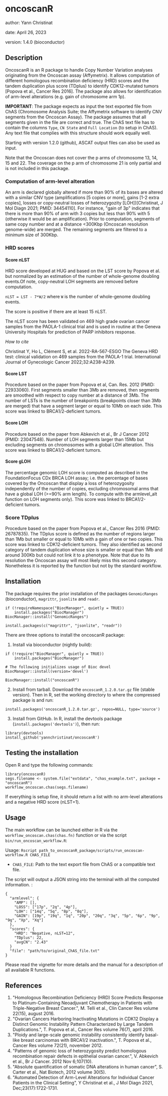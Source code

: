 # oncoscanR
author: Yann Christinat

date: April 26, 2023

version: 1.4.0 (bioconductor)

## Description
OncoscanR is an R package to handle Copy Number Variation analyses originating 
from the Oncoscan assay (Affymetrix). It allows computation of different homologous 
recombination deficiency (HRD) scores and the tandem duplication plus score
(TDplus) to identify CDK12-mutated tumors [Popova et al., Cancer Res 2016]. The 
package also allows for identification of arm-level alterations (e.g. gain of chromosome arm 1p).

**IMPORTANT**: The package expects as input the text exported file from ChAS (Chromosome Analysis Suite; the Affymetrix
software to identify CNV segments from the Oncoscan Assay). The package assumes that all segments given in the file are
correct and true. The ChAS text file has to contain the columns `Type`, `CN State` and `Full Location` (to setup in
ChAS). Any text file that complies with this structure should work equally well.

Starting with version 1.2.0 (github), ASCAT output files can also be used as input.

Note that the Oncoscan does not cover the p arms of chromosome 13, 14, 15 and 22. The coverage on the p arm of
chromosome 21 is only partial and is not included in this package.

### Computation of arm-level alteration
An arm is declared globally altered if more than 90% of its bases are altered with a similar CNV type (amplifications
[5 copies or more], gains [1-2 extra copies], losses or copy-neutral losses of heterozygozity [LOH])[Christinat, 
J Mol Diagn 2021; PMID: 34454110]. For
instance, "gain of 3p" indicates that there is more than 90% of arm with 3 copies but less than 90% with 5 (otherwise
it would be an amplification). Prior to computation, segments of same copy number and at a distance <300Kbp (Oncoscan
resolution genome-wide) are merged. The remaining segments are filtered to a minimum size of 300Kbp.


### HRD scores
#### Score nLST
HRD score developed at HUG and based on the LST score by Popova et al. but normalized by an estimation of the number of
whole-genome doubling events.Of note, copy-neutral LOH segments are removed before computation.

`nLST = LST - 7*W/2` where `W` is the number of whole-genome doubling events.

The score is positive if there are at least 15 nLST.

The nLST score has been validated on 469 high grade ovarian cancer samples from
the PAOLA-1 clinical trial and is used in routine at the Geneva University Hospitals 
for prediction of PARP inhibitors response.

*How to cite*

Christinat Y, Ho L, Clément S, et al. 2022-RA-567-ESGO The Geneva HRD test: clinical validation on 469 samples from the PAOLA-1 trial. International Journal of Gynecologic Cancer 2022;32:A238-A239.


#### Score LST
Procedure based on the paper from Popova et al, Can. Res. 2012 (PMID: 22933060). First segments
smaller than 3Mb are removed, then segments are smoothed with respect to copy number at a distance of 3Mb.
The number of LSTs is the number of breakpoints (breakpoints closer than 3Mb are merged) that have a segment
larger or equal to 10Mb on each side. This score was linked to BRCA1/2-deficient tumors.

#### Score LOH
Procedure based on the paper from Abkevich et al., Br J Cancer 2012 (PMID: 23047548). 
Number of LOH segments larger than 15Mb but excluding segments on chromosomes with a global LOH alteration. 
This score was linked to BRCA1/2-deficient tumors.

#### Score gLOH
The percentage genomic LOH score is computed as described in the FoundationFocus CDx BRCA
LOH assay; i.e. the percentage of bases covered by the Oncoscan that display a loss of heterozygosity
independently of the number of copies, excluding chromosomal arms that have a global LOH
(>=90% arm length). To compute with the armlevel_alt function on LOH segments only). This
score was linked to BRCA1/2-deficient tumors.

### Score TDplus
Procedure based on the paper from Popova et al., Cancer Res 2016 (PMID: 26787835). The TDplus
score is defined as the number of regions larger than 1Mb but smaller or equal to 10Mb with a gain of one
or two copies. This score was linked to CDK12-deficient tumors. 
They also identified as second category of tandem duplication whose size is smaller or equal than 1Mb and around 
300Kb but could not link it to a phenotype. Note that due to its resolution the Oncoscan assay will most likely miss 
this second category. Nonetheless it is reported by the function but not by the standard workflow.

## Installation
The package requires the prior installation of the packages `GenomicRanges` (bioconductor), `magrittr`, `jsonlite` and
`readr`.

```{r}
if (!requireNamespace("BiocManager", quietly = TRUE))
    install.packages("BiocManager")
BiocManager::install("GenomicRanges")

install.packages(c("magrittr", "jsonlite", "readr"))
```

There are three options to install the oncoscanR package: 

1. Install via bioconductor (nightly build):
```{r}
if (!require("BiocManager", quietly = TRUE))
    install.packages("BiocManager")

# The following initializes usage of Bioc devel
BiocManager::install(version='devel')

BiocManager::install("oncoscanR")
```
2. Install from tarball. Download the `oncoscanR_1.2.0.tar.gz` file (stable version). Then in R, set the working directory to where the
compressed package is and run:
```{r}
install.packages('oncoscanR_1.2.0.tar.gz', repos=NULL, type='source')
```
3. Install from GitHub. In R, install the devtools package (`install.packages('devtools')`), then run:
```{r}
library(devtools)
install_github('yannchristinat/oncoscanR')
```


## Testing the installation
Open R and type the following commands:
```{r}
library(oncoscanR)
segs.filename <- system.file("extdata", "chas_example.txt", package = "oncoscanR")
workflow_oncoscan.chas(segs.filename)
```

If everything is setup fine, it should return a list with no arm-level alterations and a negative HRD score (nLST=1).


## Usage
The main workflow can be launched either in R via the `workflow_oncoscan.chas(chas.fn)` function or via the
script `bin/run_oncoscan_workflow.R`:

Usage: `Rscript path_to_oncoscanR_package/scripts/run_oncoscan-workflow.R CHAS_FILE`
- `CHAS_FILE`: Path to the text export file from ChAS or a compatible text file.

The script will output a JSON string into the terminal with all the computed information. :

```{json}
{
  "armlevel": {
    "AMP": [],
    "LOSS": ["17p", "2q", "4p"],
    "LOH": ["14q", "5q", "8p", "8q"],
    "GAIN": [19p", "19q", "1q", "20p", "20q", "3q", "5p", "6p", "9p", "9q", "Xp", "Xq"]
  },
  "scores": {
    "HRD": "Negative, nLST=12",
    "TDplus": 22,
    "avgCN": "2.43"
  }
  "file": "path/to/original_ChAS_file.txt"
}
```

Please read the vignette for more details and the manual for a description of all available R functions.

## References
1. "Homologous Recombination Deficiency (HRD) Score Predicts Response to Platinum-Containing Neoadjuvant Chemotherapy
in Patients with Triple-Negative Breast Cancer.", M. Telli et al., Clin Cancer Res volume 22(15), august 2016.
2. "Ovarian Cancers Harboring Inactivating Mutations in CDK12 Display a Distinct Genomic Instability Pattern
Characterized by Large Tandem Duplications.", T. Popova et al., Cancer Res volume 76(7), april 2016.
3. "Ploidy and large-scale genomic instability consistently identify basal-like breast carcinomas with BRCA1/2
inactivation.", T. Popova et al., Cancer Res volume 72(21), november 2012.
4. "Patterns of genomic loss of heterozygosity predict homologous recombination repair defects in epithelial ovarian
cancer.", V. Abkevich et al., Br J Cancer. 2012 Nov 6;107(10).
5. "Absolute quantification of somatic DNA alterations in human cancer", S. Carter et al., Nat Biotech, 2012 volume
30(5).
6. "Automated Detection of Arm-Level Alterations for Individual Cancer Patients in the Clinical Setting", Y Christinat 
et al., J Mol Diagn 2021, Dec;23(17):1722-1731.

